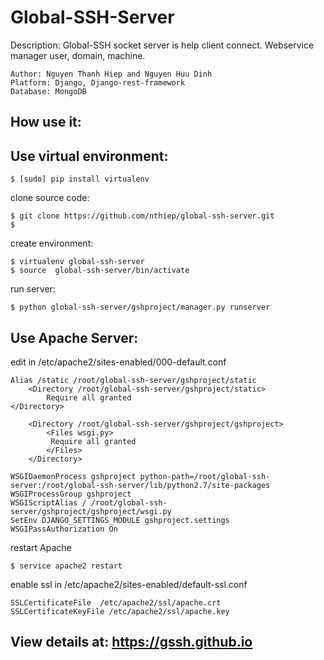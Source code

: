 Global-SSH-Server
==========
Description: Global-SSH socket server is help client connect.
			Webservice manager user, domain, machine.

<!-- highlight:-d language:console -->
	Author: Nguyen Thanh Hiep and Nguyen Huu Dinh
	Platform: Django, Django-rest-framework
	Database: MongoDB
How use it:
-------
Use virtual environment:
----
<!-- highlight:-d language:console -->
	$ [sudo] pip install virtualenv
clone source code:
<!-- highlight:-d language:console -->
	$ git clone https://github.com/nthiep/global-ssh-server.git
	$   
create environment:
<!-- highlight:-d language:console -->
	$ virtualenv global-ssh-server
	$ source  global-ssh-server/bin/activate
run server:
<!-- highlight:-d language:console -->
	$ python global-ssh-server/gshproject/manager.py runserver
Use Apache Server:
----
edit in /etc/apache2/sites-enabled/000-default.conf

<!-- highlight:-d language:console -->
	Alias /static /root/global-ssh-server/gshproject/static
    	<Directory /root/global-ssh-server/gshproject/static>
        	Require all granted
   	</Directory>

    	<Directory /root/global-ssh-server/gshproject/gshproject>
        	<Files wsgi.py>
           	 Require all granted
        	</Files>
    	</Directory>

    WSGIDaemonProcess gshproject python-path=/root/global-ssh-server:/root/global-ssh-server/lib/python2.7/site-packages
	WSGIProcessGroup gshproject
	WSGIScriptAlias / /root/global-ssh-server/gshproject/gshproject/wsgi.py
	SetEnv DJANGO_SETTINGS_MODULE gshproject.settings
	WSGIPassAuthorization On
restart Apache
<!-- highlight:-d language:console -->
	$ service apache2 restart
enable ssl in /etc/apache2/sites-enabled/default-ssl.conf
<!-- highlight:-d language:console -->
	SSLCertificateFile	/etc/apache2/ssl/apache.crt
	SSLCertificateKeyFile /etc/apache2/ssl/apache.key
 
View details at: https://gssh.github.io
-------